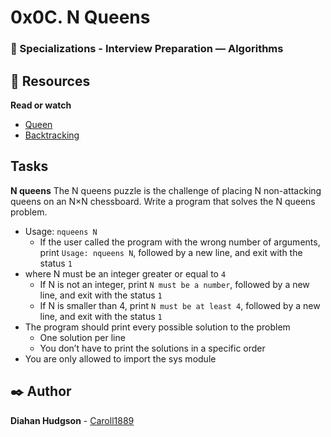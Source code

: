 # 0x0C. N Queens
### :open_file_folder: Specializations - Interview Preparation ― Algorithms


## :closed_book: Resources

**Read or watch**
* [Queen](https://en.wikipedia.org/wiki/Queen_%28chess%29)
* [Backtracking](https://en.wikipedia.org/wiki/Backtracking)

## Tasks

**N queens**
The N queens puzzle is the challenge of placing N non-attacking queens on an N×N chessboard. Write a program that solves the N queens problem.

* Usage: `nqueens N`
    * If the user called the program with the wrong number of arguments, print `Usage: nqueens N`, followed by a new line, and exit with the status `1`
* where N must be an integer greater or equal to `4`
    * If N is not an integer, print `N must be a number`, followed by a new line, and exit with the status `1`
    * If N is smaller than 4, print `N must be at least 4`, followed by a new line, and exit with the status `1`
* The program should print every possible solution to the problem
    * One solution per line
    * You don’t have to print the solutions in a specific order
* You are only allowed to import the sys module


## :black_nib: Author 
**Diahan Hudgson**  -  [Caroll1889](https://github.com/Caroll1889)
